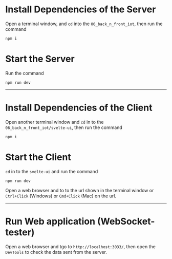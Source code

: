 # Install Dependencies of the Server
Open a terminal window, and `cd` into the `06_back_n_front_iot`, then run the command 

```
npm i
```

# Start the Server
Run the command
```
npm run dev
```

---

# Install Dependencies of the Client
Open another terminal window and `cd` in to the `06_back_n_front_iot/svelte-ui`, then run the command

```
npm i
```

# Start the Client
`cd` in to the `svelte-ui` and run the command
```
npm run dev
```

Open a web browser and to to the url shown in the terminal window or `Ctrl+Click` (Windows) or `Cmd+Click` (Mac) on the url.


---

# Run Web application (WebSocket-tester)
Open a web browser and tgo to `http://localhost:3033/`, then open the `DevTools` to check the data sent from the server.


